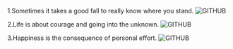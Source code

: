 1.Sometimes it takes a good fall to really know where you stand.
![GITHUB](https://watermark.lovepik.com/photo/50054/1584.jpg_wh1200.jpg)

2.Life is about courage and going into the unknown.
![GITHUB](https://images1.epochhk.com/pictures/36024/14631053_836115-600x400@1200x1200.jpg)


3.Happiness is the consequence of personal effort.
![GITHUB](https://cw1.tw/CW/images/fck/F1438050852008.jpg)
